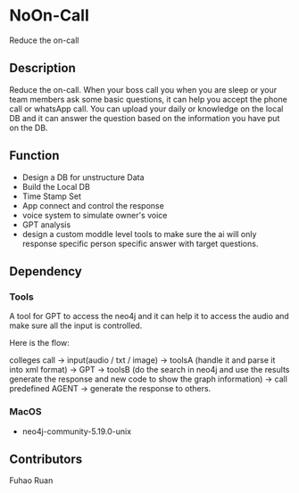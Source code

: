 # NoOn-Call
Reduce the on-call

## Description
Reduce the on-call. When your boss call you when you are sleep or your team members ask some basic questions, it can help you accept the phone call or whatsApp call. You can upload your daily or knowledge on the local DB and it can answer the question based on the information you have put on the DB.

## Function

- Design a DB for unstructure Data
- Build the Local DB
- Time Stamp Set
- App connect and control the response
- voice system to simulate owner's voice
- GPT analysis
- design a  custom moddle level tools to make sure the ai will only response specific person specific answer with target questions.

## Dependency

### Tools
A tool for GPT to access the neo4j and it can help it to access the audio and make sure all the input is controlled.

Here is the flow:

colleges call -> input(audio / txt / image) -> toolsA (handle it and parse it into xml format) -> GPT -> toolsB (do the search in neo4j and use the results generate the response and new code to show the graph information) -> call predefined AGENT -> generate the response to others.

### MacOS
- neo4j-community-5.19.0-unix
## Contributors
Fuhao Ruan
